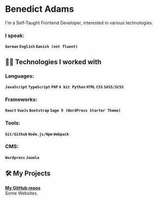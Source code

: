 # Benedict Adams

I'm a Self-Taught Frontend Developer, interested in various technologies.
### I speak:
**`German` `English` `Danish (not fluent)`**

## :man_technologist: Technologies I worked with
### Languages:
**`JavaScript` `TypeScript` `PHP` `A bit Python` `HTML` `CSS` `SASS/SCSS`**
### Frameworks:
**`React` `VueJs` `Bootstrap` `Sage 9 (WordPress Starter Theme)`**
### Tools:
**`Git/Github` `Node.js/Npm` `Webpack`**
### CMS:
**`Wordpress` `Joomla`**

## :hammer_and_wrench: My Projects
**[My GitHub repos](https://github.com/benada002?tab=repositories)**<br/>
Some Websites.
